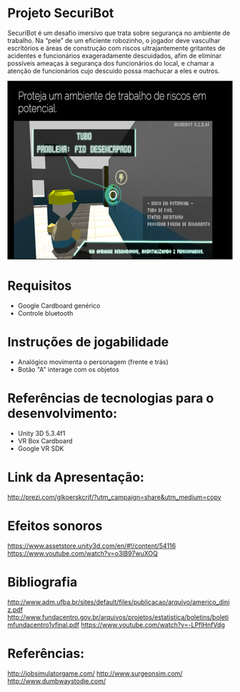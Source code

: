 # Projeto SecuriBot
SecuriBot é um desafio imersivo que trata sobre segurança no ambiente de trabalho. Na “pele” de um eficiente robozinho, o jogador deve vasculhar escritórios e áreas de construção com riscos ultrajantemente gritantes de acidentes e funcionários exageradamente descuidados, afim de eliminar possíveis ameaças à segurança dos funcionários do local, e chamar a atenção de funcionários cujo descuido possa machucar a eles e outros. 

<img src="./sample.png" height="400">

# Requisitos
- Google Cardboard genérico
- Controle bluetooth

# Instruções de jogabilidade
- Analógico movimenta o personagem (frente e trás)
- Botão "A" interage com os objetos

# Referências de tecnologias para o desenvolvimento:
- Unity 3D 5.3.4f1
- VR Box Cardboard
- Google VR SDK

# Link da Apresentação:
http://prezi.com/glkoerskcrjf/?utm_campaign=share&utm_medium=copy

# Efeitos sonoros
https://www.assetstore.unity3d.com/en/#!/content/54116
https://www.youtube.com/watch?v=o3lB97wuXOQ

# Bibliografia
http://www.adm.ufba.br/sites/default/files/publicacao/arquivo/americo_diniz.pdf
http://www.fundacentro.gov.br/arquivos/projetos/estatistica/boletins/boletimfundacentro1vfinal.pdf
https://www.youtube.com/watch?v=-LPflHnfVdg

# Referências:
http://jobsimulatorgame.com/
http://www.surgeonsim.com/
http://www.dumbwaystodie.com/
